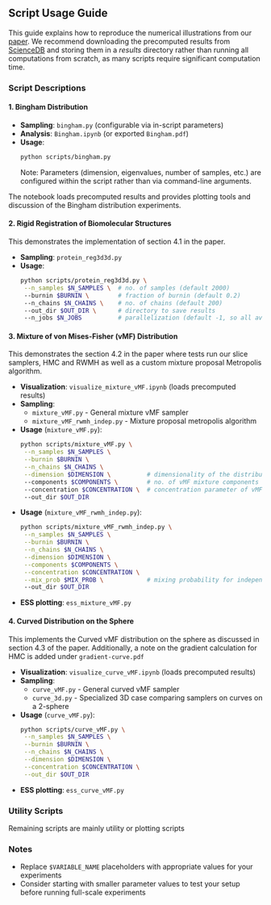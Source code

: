 ## Script Usage Guide

This guide explains how to reproduce the numerical illustrations from our [paper](https://doi.org/10.48550/arXiv.2301.08056). We recommend downloading the precomputed results from [ScienceDB](https://doi.org/10.57760/sciencedb.30181) and storing them in a *results* directory rather than running all computations from scratch, as many scripts require significant computation time.

### Script Descriptions

#### 1. Bingham Distribution
- **Sampling**: `bingham.py` (configurable via in-script parameters)
- **Analysis**: `Bingham.ipynb` (or exported `Bingham.pdf`)
- **Usage**:
   ```sh
   python scripts/bingham.py
   ```
   Note: Parameters (dimension, eigenvalues, number of samples, etc.) are configured within the script rather than via command-line arguments.

The notebook loads precomputed results and provides plotting tools and discussion of the Bingham distribution experiments.

#### 2. Rigid Registration of Biomolecular Structures
This demonstrates the implementation of section 4.1 in the paper.  
- **Sampling**: `protein_reg3d3d.py`
- **Usage**:
   ```sh
   python scripts/protein_reg3d3d.py \
    --n_samples $N_SAMPLES \  # no. of samples (default 2000)
    --burnin $BURNIN \        # fraction of burnin (default 0.2)
    --n_chains $N_CHAINS \    # no. of chains (default 200)
    --out_dir $OUT_DIR \      # directory to save results
    --n_jobs $N_JOBS          # parallelization (default -1, so all available CPUs)
   ```

#### 3. Mixture of von Mises-Fisher (vMF) Distribution
This demonstrates the section 4.2 in the paper where tests run our slice samplers, HMC and RWMH as well as a custom mixture proposal Metropolis algorithm.
- **Visualization**: `visualize_mixture_vMF.ipynb` (loads precomputed results)
- **Sampling**:
  - `mixture_vMF.py` - General mixture vMF sampler
  - `mixture_vMF_rwmh_indep.py` - Mixture proposal metropolis algorithm
- **Usage** (`mixture_vMF.py`):
   ```sh
   python scripts/mixture_vMF.py \
    --n_samples $N_SAMPLES \
    --burnin $BURNIN \
    --n_chains $N_CHAINS \
    --dimension $DIMENSION \          # dimensionality of the distribution
    --components $COMPONENTS \        # no. of vMF mixture components (default 5)
    --concentration $CONCENTRATION \  # concentration parameter of vMF
    --out_dir $OUT_DIR
   ```
- **Usage** (`mixture_vMF_rwmh_indep.py`):
   ```sh
   python scripts/mixture_vMF_rwmh_indep.py \
    --n_samples $N_SAMPLES \
    --burnin $BURNIN \
    --n_chains $N_CHAINS \
    --dimension $DIMENSION \
    --components $COMPONENTS \
    --concentration $CONCENTRATION \
    --mix_prob $MIX_PROB \            # mixing probability for independence sampler
    --out_dir $OUT_DIR
   ```
- **ESS plotting**: `ess_mixture_vMF.py`

#### 4. Curved Distribution on the Sphere
This implements the Curved vMF distribution on the sphere as discussed in section 4.3 of the paper. Additionally, a note on the gradient calculation for HMC is added under `gradient-curve.pdf`
- **Visualization**: `visualize_curve_vMF.ipynb` (loads precomputed results)
- **Sampling**:
  - `curve_vMF.py` - General curved vMF sampler
  - `curve_3d.py` - Specialized 3D case comparing samplers on curves on a 2-sphere
- **Usage** (`curve_vMF.py`):
   ```sh
   python scripts/curve_vMF.py \
    --n_samples $N_SAMPLES \
    --burnin $BURNIN \
    --n_chains $N_CHAINS \
    --dimension $DIMENSION \
    --concentration $CONCENTRATION \
    --out_dir $OUT_DIR
   ```
- **ESS plotting**: `ess_curve_vMF.py`

### Utility Scripts

Remaining scripts are mainly utility or plotting scripts

### Notes
- Replace `$VARIABLE_NAME` placeholders with appropriate values for your experiments
- Consider starting with smaller parameter values to test your setup before running full-scale experiments
